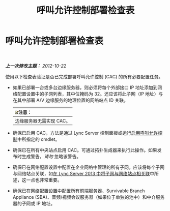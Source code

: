 ﻿---
title: 呼叫允许控制部署检查表
TOCTitle: 呼叫允许控制部署检查表
ms:assetid: d56a525f-3da5-4ac0-a311-0c5efd98c9df
ms:mtpsurl: https://technet.microsoft.com/zh-cn/library/Gg398928(v=OCS.15)
ms:contentKeyID: 49314374
ms.date: 05/19/2016
mtps_version: v=OCS.15
ms.translationtype: HT
---

# 呼叫允许控制部署检查表

 

_**上一次修改主题：** 2012-10-22_

使用以下检查表验证是否已完成部署呼叫允许控制 (CAC) 的所有必要配置任务。

  - 如果已部署一台或多台边缘服务器，则必须将每个外部接口 IP 地址添加到网络配置设置中的子网列表，其中位掩码为 32。还应该将此子网（IP 地址）与在其中部署 A/V 边缘服务的地理位置的网络站点 ID 关联。
    
    <table>
    <thead>
    <tr class="header">
    <th><img src="images/Dn783119.note(OCS.15).gif" title="note" alt="note" />注意：</th>
    </tr>
    </thead>
    <tbody>
    <tr class="odd">
    <td>边缘服务器无需实现 CAC。</td>
    </tr>
    </tbody>
    </table>


  - 确保已启用 CAC，方法是通过 Lync Server 控制面板或运行[启用呼叫允许控制](lync-server-2013-enable-call-admission-control.md)中所指定的 cmdlet。

  - 确保已在所有中央站点启用 CAC。可通过拓扑生成器来执行此操作。如果发布时生成警告，*请勿* 忽略该警告。

  - 确保已在网络配置设置中配置在企业网络中管理的所有子网。应该将每个子网与网络站点关联，如[在 Lync Server 2013 中将子网与网络站点相关联](lync-server-2013-associate-a-subnet-with-a-network-site.md)中所述，这一点也非常重要。

  - 确保已在网络配置设置中配置所有前端服务器、Survivable Branch Appliance (SBA)、音频/视频会议服务器（如果位于单独的池中）和中介服务器的子网或 IP 地址。

